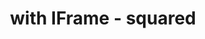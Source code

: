 ---
title: with IFrame - squared
description: THis dialog is set to 16 by 9 aspect ratio by default
order: 10
---
